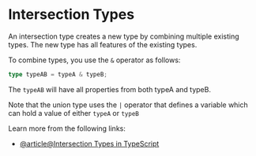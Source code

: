 # Intersection Types

An intersection type creates a new type by combining multiple existing types. The new type has all features of the existing types.

To combine types, you use the `&` operator as follows:

```typescript
type typeAB = typeA & typeB;
```

The `typeAB` will have all properties from both typeA and typeB.

Note that the union type uses the `|` operator that defines a variable which can hold a value of either `typeA` or `typeB`

Learn more from the following links:

- [@article@Intersection Types in TypeScript](https://www.typescripttutorial.net/typescript-tutorial/typescript-intersection-types/)

